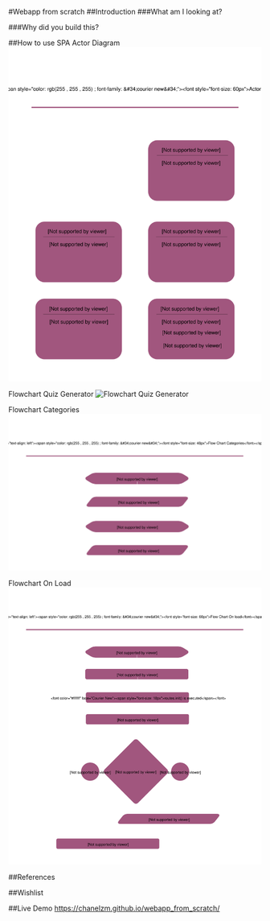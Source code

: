 #Webapp from scratch
##Introduction
###What am I looking at?

###Why did you build this?

##How to use
SPA Actor Diagram
![Actor Diagram](/jpg/SPA_actor_diagram.svg)

Flowchart Quiz Generator
![Flowchart Quiz Generator](/jpg/flowchartquizgenerator.svg)

Flowchart Categories
![Flowchart Categories](/jpg/flowchartcategories.svg)

Flowchart On Load
![Flowchart On Load](/jpg/flowchartonload.svg)

##References

##Wishlist

##Live Demo
https://chanelzm.github.io/webapp_from_scratch/